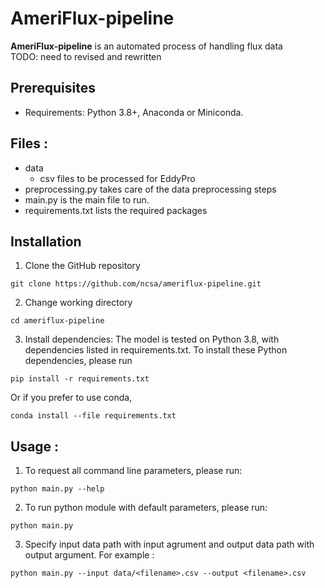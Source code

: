# AmeriFlux-pipeline

**AmeriFlux-pipeline** is an automated process of handling flux data <br>
TODO: need to revised and rewritten

## Prerequisites

* Requirements: Python 3.8+, Anaconda or Miniconda.
## Files :
- data
  - csv files to be processed for EddyPro
- preprocessing.py takes care of the data preprocessing steps
- main.py is the main file to run.
- requirements.txt lists the required packages
## Installation

1. Clone the GitHub repository
```
git clone https://github.com/ncsa/ameriflux-pipeline.git
```
2. Change working directory
```
cd ameriflux-pipeline
```
3. Install dependencies: The model is tested on Python 3.8, with dependencies listed in requirements.txt. To install these Python dependencies, please run
```
pip install -r requirements.txt
```
Or if you prefer to use conda,
```
conda install --file requirements.txt
```
## Usage :
1. To request all command line parameters, please run:
```
python main.py --help
```
2. To run python module with default parameters, please run:
```
python main.py
```
3. Specify input data path with input agrument and output data path with output argument. For example :
```
python main.py --input data/<filename>.csv --output <filename>.csv
```